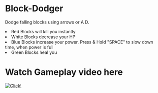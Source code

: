 Block-Dodger
====
Dodge falling blocks using arrows or A D.
<ui> 
<li> 
Red Blocks will kill you instantly
</li>
<li> 
White Blocks decrease your HP
</li>
<li>
Blue Blocks increase your power. Press & Hold "SPACE" to slow down time, when power is full
</li>
<li>
Green Blocks heal you 
</li>
</ui>

# Watch Gameplay video here
[![Click!](https://user-images.githubusercontent.com/23034890/34437659-46ebbfe0-ecb1-11e7-8c37-df303dcf9f91.jpg)](https://www.youtube.com/watch?v=VlRgb-PE7xU)
